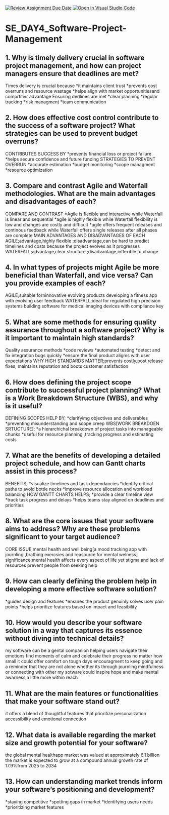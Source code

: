 [![Review Assignment Due Date](https://classroom.github.com/assets/deadline-readme-button-22041afd0340ce965d47ae6ef1cefeee28c7c493a6346c4f15d667ab976d596c.svg)](https://classroom.github.com/a/9pw6JKcu)
[![Open in Visual Studio Code](https://classroom.github.com/assets/open-in-vscode-2e0aaae1b6195c2367325f4f02e2d04e9abb55f0b24a779b69b11b9e10269abc.svg)](https://classroom.github.com/online_ide?assignment_repo_id=18474148&assignment_repo_type=AssignmentRepo)
# SE_DAY4_Software-Project-Management
## 1. Why is timely delivery crucial in software project management, and how can project managers ensure that deadlines are met?
Times delivery is crucial because
*it maintains client trust
*prevents cost overruns and resource wastage
*helps align with market opportunitiesand comprtitivr advantage
Ensuring dedlines are met
*clear planning
*regular tracking
*risk managment
*team communication

## 2. How does effective cost control contribute to the success of a software project? What strategies can be used to prevent budget overruns?
CONTRIBUTES SUCCESS BY
*prevents financial loss or project failure
*helps secure confidence and future funding
STRATEGIES TO PREVENT OVERRUN
*accurate estimation
*budget  monitoring
*scope managment
*resource optimization

## 3. Compare and contrast Agile and Waterfall methodologies. What are the main advantages and disadvantages of each?
COMPARE AND CONTRAST
*Agile is flexible and interactive while Waterfall is linear and sequential
*agile is highly flexible while Waterfall flexibility is low and changes are costly and difficult
*agile offers frequent releases and continous feedback while Waterfall offers single releases after all phases are complete
MAIN ADVANTAGES AND DISADVANTAGES OF EACH
AGILE;advantage,highly flexible
      ;disadvantage,can be hard to predict timelines and costs because the project evolves as it progresses
WATERFALL;advantage,clear structure
          ;disadvantage,inflexible to change 

## 4. In what types of projects might Agile be more beneficial than Waterfall, and vice versa? Can you provide examples of each?
AGILE;suitable forninnovative evolving products <example>developing a fitness app with evolving user feedback
WATERFALL;ideal for regulated high precision systems <example>building software for medical imaging devices with compliance key

## 5. What are some methods for ensuring quality assurance throughout a software project? Why is it important to maintain high standards?
Quality assurance methods
*code reviews
*automated testing
*detect and fix integration bugs quickly
*ensure the final product aligms with user expectations
WHY HIGH STANDARDS MATTER;prevents costly,post release fixes, maintains reputation and boots customer satisfaction

## 6. How does defining the project scope contribute to successful project planning? What is a Work Breakdown Structure (WBS), and why is it useful?
DEFINING SCOPES HELP BY;
*clarifyimg objectives and deliverables
*preventing misunderstanding and scope creep
WBS[WORK BREAKDOEN SRTUCTURE];
*a hierarchichal breakdown of project tasks into manageable chunks
*useful for resource planning ,tracking progress and estimating costs
## 7. What are the benefits of developing a detailed project schedule, and how can Gantt charts assist in this process?
BENEFITS;
*visualize timelines and task dependancies 
*identify critical paths to avoid bottle necks
*improve resource allocation and workload balancing
HOW GANTT CHARTS HELPS; 
*provide a clear timeline view
*track task progress and delays 
*helps teams stay aligned on deadlines and priorities
## 8. What are the core issues that your software aims to address? Why are these problems significant to your target audience?
CORE ISSUE;mental health and well being[a mood tracking app with journling ,brathing exercsies and reasource for mental welness]
           significance;mental health affects every aspect of life yet stigma and lack of resources prevent people from seeking help
           
## 9. How can clearly defining the problem help in developing a more effective software solution?
*guides design and features
*ensures the product genuinly solves user pain points
*helps prioritize features based on impact and feasibility

## 10. How would you describe your software solution in a way that captures its essence without diving into technical details?
my software can be a gental companion helping users navigate their emotions find moments of calm and celebrate their progress no matter how small 
it could offer comfort on tough days encouragment to keep going and a reminder that they are not alone whether its through journling mindfulness or connecting with other my sotware 
could inspire hope and make mental awarness a little more within reach

## 11. What are the main features or functionalities that make your software stand out?
it offers a blend of thoughtful features that prioritize personalization accessibility and emotional connection

## 12. What data is available regarding the market size and growth potential for your software?
the global mental healthapp market was valued at approximately 6.1 billion
the market is expected to grow at a compound annual growth rate of 17.9%from 2025 to 2034

## 13. How can understanding market trends inform your software’s positioning and development?
*staying competitive
*spotting gaps in market
*identifying users needs 
*prioritizing market features
